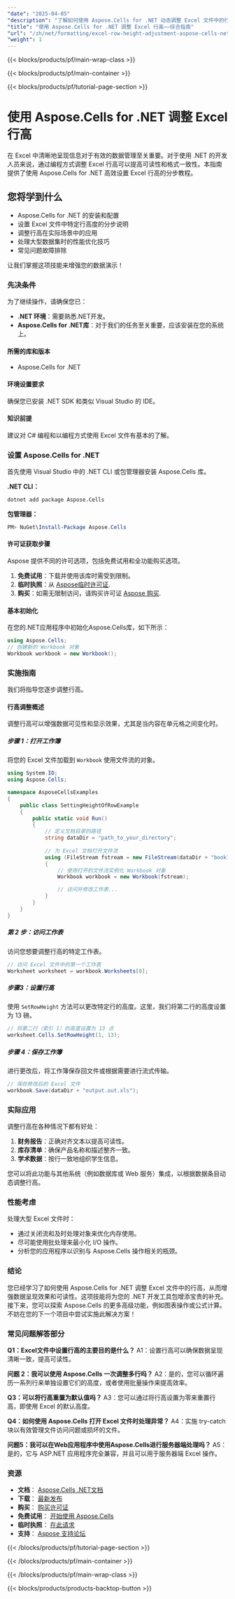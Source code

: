 ```yaml
---
"date": "2025-04-05"
"description": "了解如何使用 Aspose.Cells for .NET 动态调整 Excel 文件中的行高，增强数据呈现和可读性。"
"title": "使用 Aspose.Cells for .NET 调整 Excel 行高——综合指南"
"url": "/zh/net/formatting/excel-row-height-adjustment-aspose-cells-net/"
"weight": 1
---
```


{{< blocks/products/pf/main-wrap-class >}}

{{< blocks/products/pf/main-container >}}

{{< blocks/products/pf/tutorial-page-section >}}


# 使用 Aspose.Cells for .NET 调整 Excel 行高

在 Excel 中清晰地呈现信息对于有效的数据管理至关重要。对于使用 .NET 的开发人员来说，通过编程方式调整 Excel 行高可以提高可读性和格式一致性。本指南提供了使用 Aspose.Cells for .NET 高效设置 Excel 行高的分步教程。

## 您将学到什么
- Aspose.Cells for .NET 的安装和配置
- 设置 Excel 文件中特定行高度的分步说明
- 调整行高在实际场景中的应用
- 处理大型数据集时的性能优化技巧
- 常见问题故障排除

让我们掌握这项技能来增强您的数据演示！

### 先决条件
为了继续操作，请确保您已：
- **.NET 环境**：需要熟悉.NET开发。
- **Aspose.Cells for .NET库**：对于我们的任务至关重要，应该安装在您的系统上。
  
#### 所需的库和版本
- Aspose.Cells for .NET

#### 环境设置要求
确保您已安装 .NET SDK 和类似 Visual Studio 的 IDE。

#### 知识前提
建议对 C# 编程和以编程方式使用 Excel 文件有基本的了解。

### 设置 Aspose.Cells for .NET
首先使用 Visual Studio 中的 .NET CLI 或包管理器安装 Aspose.Cells 库。

**.NET CLI：**
```bash
dotnet add package Aspose.Cells
```

**包管理器：**
```powershell
PM> NuGet\Install-Package Aspose.Cells
```

#### 许可证获取步骤
Aspose 提供不同的许可选项，包括免费试用和全功能购买选项。
1. **免费试用**：下载并使用该库时需受到限制。
2. **临时执照**：从 [Aspose临时许可证](https://purchase。aspose.com/temporary-license/).
3. **购买**：如需无限制访问，请购买许可证 [Aspose 购买](https://purchase。aspose.com/buy).

#### 基本初始化
在您的.NET应用程序中初始化Aspose.Cells库，如下所示：
```csharp
using Aspose.Cells;
// 创建新的 Workbook 对象
Workbook workbook = new Workbook();
```

### 实施指南
我们将指导您逐步调整行高。

#### 行高调整概述
调整行高可以增强数据可见性和显示效果，尤其是当内容在单元格之间变化时。

##### 步骤 1：打开工作簿
将您的 Excel 文件加载到 `Workbook` 使用文件流的对象。
```csharp
using System.IO;
using Aspose.Cells;

namespace AsposeCellsExamples
{
    public class SettingHeightOfRowExample
    {
        public static void Run()
        {
            // 定义文档目录的路径
            string dataDir = "path_to_your_directory";
            
            // 为 Excel 文档打开文件流
            using (FileStream fstream = new FileStream(dataDir + "book1.xls", FileMode.Open))
            {
                // 使用打开的文件流实例化 Workbook 对象
                Workbook workbook = new Workbook(fstream);

                // 访问并修改工作表...
            }
        }
    }
}
```

##### 第 2 步：访问工作表
访问您想要调整行高的特定工作表。
```csharp
// 访问 Excel 文件中的第一个工作表
Worksheet worksheet = workbook.Worksheets[0];
```

##### 步骤3：设置行高
使用 `SetRowHeight` 方法可以更改特定行的高度。这里，我们将第二行的高度设置为 13 磅。
```csharp
// 将第二行（索引 1）的高度设置为 13 点
worksheet.Cells.SetRowHeight(1, 13);
```

##### 步骤 4：保存工作簿
进行更改后，将工作簿保存回文件或根据需要进行流式传输。
```csharp
// 保存修改后的 Excel 文件
workbook.Save(dataDir + "output.out.xls");
```

### 实际应用
调整行高在各种情况下都有好处：
1. **财务报告**：正确对齐文本以提高可读性。
2. **库存清单**：确保产品名称和描述整齐一致。
3. **学术数据**：按行一致地组织学生信息。

您可以将此功能与其他系统（例如数据库或 Web 服务）集成，以根据数据条目动态调整行高。

### 性能考虑
处理大型 Excel 文件时：
- 通过关闭流和及时处理对象来优化内存使用。
- 尽可能使用批处理来最小化 I/O 操作。
- 分析您的应用程序以识别与 Aspose.Cells 操作相关的瓶颈。

### 结论
您已经学习了如何使用 Aspose.Cells for .NET 调整 Excel 文件中的行高，从而增强数据呈现效果和可读性。这项技能将为您的 .NET 开发工具包增添宝贵的补充。接下来，您可以探索 Aspose.Cells 的更多高级功能，例如图表操作或公式计算。不妨在您的下一个项目中尝试实施此解决方案！

### 常见问题解答部分
**Q1：Excel文件中设置行高的主要目的是什么？**
A1：设置行高可以确保数据呈现清晰一致，提高可读性。

**问题 2：我可以使用 Aspose.Cells 一次调整多行吗？**
A2：是的，您可以循环遍历一系列行来单独设置它们的高度，或者使用批量操作来提高效率。

**Q3：可以将行高重置为默认值吗？**
A3：您可以通过将行高设置为零来重置行高，即使用 Excel 的默认高度。

**Q4：如何使用 Aspose.Cells 打开 Excel 文件时处理异常？**
A4：实施 try-catch 块以有效管理文件访问问题或损坏的文件。

**问题5：我可以在Web应用程序中使用Aspose.Cells进行服务器端处理吗？**
A5：是的，它与 ASP.NET 应用程序完全兼容，并且可以用于服务器端 Excel 操作。

### 资源
- **文档**： [Aspose.Cells .NET文档](https://reference.aspose.com/cells/net/)
- **下载**： [最新发布](https://releases.aspose.com/cells/net/)
- **购买**： [购买许可证](https://purchase.aspose.com/buy)
- **免费试用**： [开始使用 Aspose.Cells](https://releases.aspose.com/cells/net/)
- **临时执照**： [在此请求](https://purchase.aspose.com/temporary-license/)
- **支持**： [Aspose 支持论坛](https://forum.aspose.com/c/cells/9)


{{< /blocks/products/pf/tutorial-page-section >}}

{{< /blocks/products/pf/main-container >}}

{{< /blocks/products/pf/main-wrap-class >}}

{{< blocks/products/products-backtop-button >}}